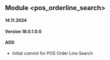 ## Module <pos_orderline_search>
#### 14.11.2024
#### Version 18.0.1.0.0
#### ADD
- Initial commit for POS Order Line Search

